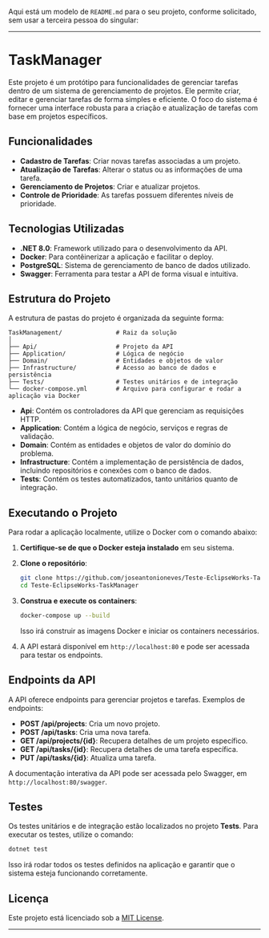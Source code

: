 ﻿Aqui está um modelo de `README.md` para o seu projeto, conforme solicitado, sem usar a terceira pessoa do singular:

---

# TaskManager

Este projeto é um protótipo para funcionalidades de gerenciar tarefas dentro de um sistema de gerenciamento de projetos. Ele permite criar, editar e gerenciar tarefas de forma simples e eficiente. O foco do sistema é fornecer uma interface robusta para a criação e atualização de tarefas com base em projetos específicos.

## Funcionalidades

- **Cadastro de Tarefas**: Criar novas tarefas associadas a um projeto.
- **Atualização de Tarefas**: Alterar o status ou as informações de uma tarefa.
- **Gerenciamento de Projetos**: Criar e atualizar projetos.
- **Controle de Prioridade**: As tarefas possuem diferentes níveis de prioridade.

## Tecnologias Utilizadas

- **.NET 8.0**: Framework utilizado para o desenvolvimento da API.
- **Docker**: Para contêinerizar a aplicação e facilitar o deploy.
- **PostgreSQL**: Sistema de gerenciamento de banco de dados utilizado.
- **Swagger**: Ferramenta para testar a API de forma visual e intuitiva.

## Estrutura do Projeto

A estrutura de pastas do projeto é organizada da seguinte forma:

```
TaskManagement/               # Raiz da solução
│
├── Api/                      # Projeto da API
├── Application/              # Lógica de negócio
├── Domain/                   # Entidades e objetos de valor
├── Infrastructure/           # Acesso ao banco de dados e persistência
├── Tests/                    # Testes unitários e de integração
└── docker-compose.yml        # Arquivo para configurar e rodar a aplicação via Docker
```

- **Api**: Contém os controladores da API que gerenciam as requisições HTTP.
- **Application**: Contém a lógica de negócio, serviços e regras de validação.
- **Domain**: Contém as entidades e objetos de valor do domínio do problema.
- **Infrastructure**: Contém a implementação de persistência de dados, incluindo repositórios e conexões com o banco de dados.
- **Tests**: Contém os testes automatizados, tanto unitários quanto de integração.

## Executando o Projeto

Para rodar a aplicação localmente, utilize o Docker com o comando abaixo:

1. **Certifique-se de que o Docker esteja instalado** em seu sistema.
2. **Clone o repositório**:

   ```bash
   git clone https://github.com/joseantonioneves/Teste-EclipseWorks-TaskManager.git
   cd Teste-EclipseWorks-TaskManager
   ```

3. **Construa e execute os containers**:

   ```bash
   docker-compose up --build
   ```

   Isso irá construir as imagens Docker e iniciar os containers necessários.

4. A API estará disponível em `http://localhost:80` e pode ser acessada para testar os endpoints.

## Endpoints da API

A API oferece endpoints para gerenciar projetos e tarefas. Exemplos de endpoints:

- **POST /api/projects**: Cria um novo projeto.
- **POST /api/tasks**: Cria uma nova tarefa.
- **GET /api/projects/{id}**: Recupera detalhes de um projeto específico.
- **GET /api/tasks/{id}**: Recupera detalhes de uma tarefa específica.
- **PUT /api/tasks/{id}**: Atualiza uma tarefa.

A documentação interativa da API pode ser acessada pelo Swagger, em `http://localhost:80/swagger`.

## Testes

Os testes unitários e de integração estão localizados no projeto **Tests**. Para executar os testes, utilize o comando:

```bash
dotnet test
```

Isso irá rodar todos os testes definidos na aplicação e garantir que o sistema esteja funcionando corretamente.


## Licença

Este projeto está licenciado sob a [MIT License](LICENSE).

---

